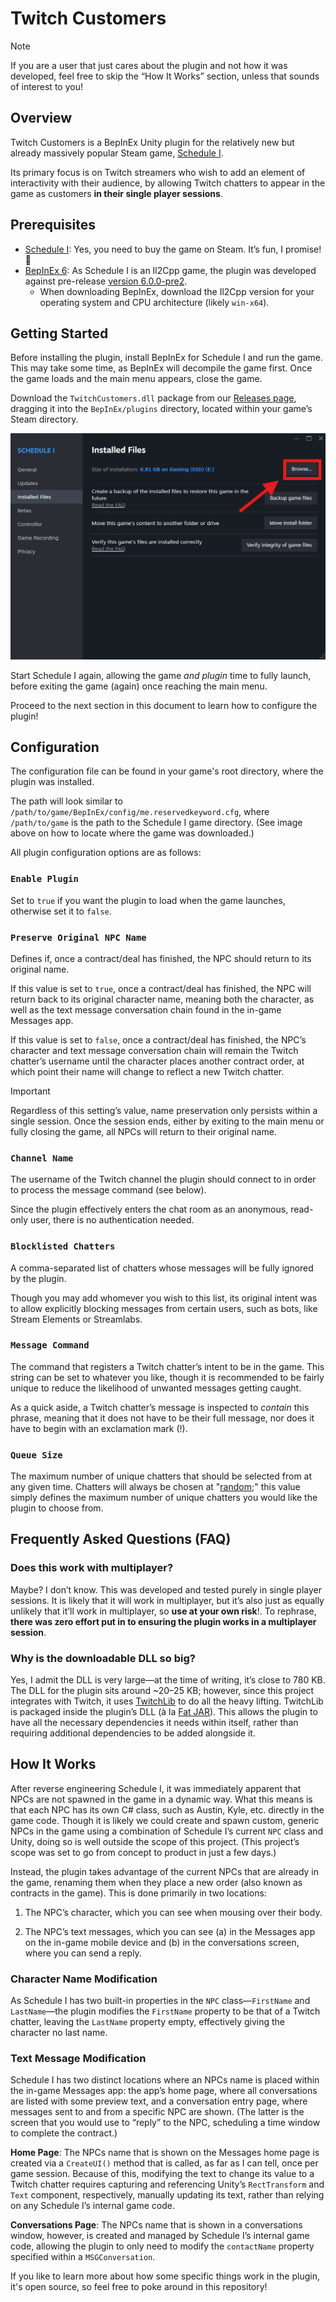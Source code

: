 # Twitch Customers

> [!Note]
> If you are a user that just cares about the plugin and not how it was developed, feel free to skip the “How It Works” section, unless that sounds of interest to you!

## Overview

Twitch Customers is a BepInEx Unity plugin for the relatively new but already massively popular Steam game, [Schedule I](https://store.steampowered.com/app/3164500/Schedule_I/).

Its primary focus is on Twitch streamers who wish to add an element of interactivity with their audience, by allowing Twitch chatters to appear in the game as customers **in their single player sessions**.

## Prerequisites

* [Schedule I](https://store.steampowered.com/app/3164500/Schedule_I/): Yes, you need to buy the game on Steam. It’s fun, I promise! 🙂
* [BepInEx 6](https://docs.bepinex.dev/index.html): As Schedule I is an Il2Cpp game, the plugin was developed against pre-release [version 6.0.0-pre2](https://github.com/BepInEx/BepInEx/releases/tag/v6.0.0-pre.2).
  * When downloading BepInEx, download the Il2Cpp version for your operating system and CPU architecture (likely `win-x64`).

## Getting Started

Before installing the plugin, install BepInEx for Schedule I and run the game. This may take some time, as BepInEx will decompile the game first. Once the game loads and the main menu appears, close the game.

Download the `TwitchCustomers.dll` package from our [Releases page](https://github.com/ReservedKeyword/TwitchCustomers/releases), dragging it into the `BepInEx/plugins` directory, located within your game’s Steam directory.

![Steam Game Location](./images/find-game-location.png)

Start Schedule I again, allowing the game *and plugin* time to fully launch, before exiting the game (again) once reaching the main menu.

Proceed to the next section in this document to learn how to configure the plugin!

## Configuration

The configuration file can be found in your game's root directory, where the plugin was installed.

The path will look similar to `/path/to/game/BepInEx/config/me.reservedkeyword.cfg`, where `/path/to/game` is the path to the Schedule I game directory. (See image above on how to locate where the game was downloaded.)

All plugin configuration options are as follows:

### `Enable Plugin`

Set to `true` if you want the plugin to load when the game launches, otherwise set it to `false`.

### `Preserve Original NPC Name`

Defines if, once a contract/deal has finished, the NPC should return to its original name.

If this value is set to `true`, once a contract/deal has finished, the NPC will return back to its original character name, meaning both the character, as well as the text message conversation chain found in the in-game Messages app.

If this value is set to `false`, once a contract/deal has finished, the NPC’s character and text message conversation chain will remain the Twitch chatter’s username until the character places another contract order, at which point their name will change to reflect a new Twitch chatter.

> [!Important]
> Regardless of this setting’s value, name preservation only persists within a single session. Once the session ends, either by exiting to the main menu or fully closing the game, all NPCs will return to their original name.

### `Channel Name`

The username of the Twitch channel the plugin should connect to in order to process the message command (see below).

Since the plugin effectively enters the chat room as an anonymous, read-only user, there is no authentication needed.

### `Blocklisted Chatters`

A comma-separated list of chatters whose messages will be fully ignored by the plugin.

Though you may add whomever you wish to this list, its original intent was to allow explicitly blocking messages from certain users, such as bots, like Stream Elements or Streamlabs.

### `Message Command`

The command that registers a Twitch chatter’s intent to be in the game. This string can be set to whatever you like, though it is recommended to be fairly unique to reduce the likelihood of unwanted messages getting caught.

As a quick aside, a Twitch chatter’s message is inspected to *contain* this phrase, meaning that it does not have to be their full message, nor does it have to begin with an exclamation mark (!).

### `Queue Size`

The maximum number of unique chatters that should be selected from at any given time. Chatters will always be chosen at "[random](https://en.wikipedia.org/wiki/Pseudorandomness);" this value simply defines the maximum number of unique chatters you would like the plugin to choose from.

## Frequently Asked Questions (FAQ)

### Does this work with multiplayer?

Maybe? I don’t know. This was developed and tested purely in single player sessions. It is likely that it will work in multiplayer, but it’s also just as equally unlikely that it’ll work in multiplayer, so **use at your own risk**!. To rephrase, **there was zero effort put in to ensuring the plugin works in a multiplayer session**.

### Why is the downloadable DLL so big?

Yes, I admit the DLL is very large—at the time of writing, it’s close to 780 KB. The DLL for the plugin sits around ~20–25 KB; however, since this project integrates with Twitch, it uses [TwitchLib](https://github.com/TwitchLib/TwitchLib) to do all the heavy lifting. TwitchLib is packaged inside the plugin’s DLL (à la [Fat JAR](https://stackoverflow.com/a/57592130)). This allows the plugin to have all the necessary dependencies it needs within itself, rather than requiring additional dependencies to be added alongside it.

## How It Works

After reverse engineering Schedule I, it was immediately apparent that NPCs are not spawned in the game in a dynamic way. What this means is that each NPC has its own C# class, such as Austin, Kyle, etc. directly in the game code. Though it is likely we could create and spawn custom, generic NPCs in the game using a combination of Schedule I’s current `NPC` class and Unity, doing so is well outside the scope of this project. (This project’s scope was set to go from concept to product in just a few days.)

Instead, the plugin takes advantage of the current NPCs that are already in the game, renaming them when they place a new order (also known as contracts in the game). This is done primarily in two locations:

1. The NPC’s character, which you can see when mousing over their body.

2. The NPC’s text messages, which you can see (a) in the Messages app on the in-game mobile device and (b) in the conversations screen, where you can send a reply.

### Character Name Modification

As Schedule I has two built-in properties in the `NPC` class—`FirstName` and `LastName`—the plugin modifies the `FirstName` property to be that of a Twitch chatter, leaving the `LastName` property empty, effectively giving the character no last name.

### Text Message Modification

Schedule I has two distinct locations where an NPCs name is placed within the in-game Messages app: the app’s home page, where all conversations are listed with some preview text, and a conversation entry page, where messages sent to and from a specific NPC are shown. (The latter is the screen that you would use to “reply” to the NPC, scheduling a time window to complete the contract.)

**Home Page**: The NPCs name that is shown on the Messages home page is created via a `CreateUI()` method that is called, as far as I can tell, once per game session. Because of this, modifying the text to change its value to a Twitch chatter requires capturing and referencing Unity’s `RectTransform` and `Text` component, respectively, manually updating its text, rather than relying on any Schedule I’s internal game code.

**Conversations Page**: The NPCs name that is shown in a conversations window, however, is created and managed by Schedule I’s internal game code, allowing the plugin to only need to modify the `contactName` property specified within a `MSGConversation`.

If you like to learn more about how some specific things work in the plugin, it's open source, so feel free to poke around in this repository!